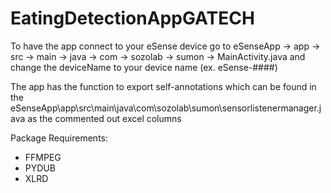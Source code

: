 # EatingDetectionAppGATECH

To have the app connect to your eSense device go to eSenseApp -> app -> src -> main -> java -> com -> sozolab -> sumon -> MainActivity.java and change the deviceName to your device name (ex. eSense-####)

The app has the function to export self-annotations which can be found in the eSenseApp\app\src\main\java\com\sozolab\sumon\sensorlistenermanager.java as the commented out excel columns



Package Requirements:

- FFMPEG
- PYDUB
- XLRD